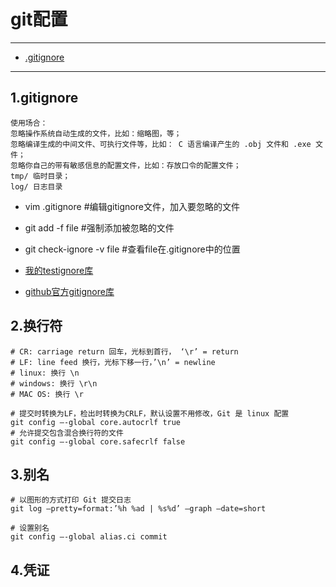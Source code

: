 # git配置


---
- [.gitignore](#1gitignore)

---
## 1.gitignore


	使用场合：
	忽略操作系统自动生成的文件，比如：缩略图，等；
	忽略编译生成的中间文件、可执行文件等，比如： C 语言编译产生的 .obj 文件和 .exe 文件；
	忽略你自己的带有敏感信息的配置文件，比如：存放口令的配置文件；
	tmp/ 临时目录；
	log/ 日志目录
 

     
- vim .gitignore #编辑gitignore文件，加入要忽略的文件  
- git add -f file #强制添加被忽略的文件
- git check-ignore -v file #查看file在.gitignore中的位置

- [我的testignore库](https://github.com/zhenxuanzhang/testignore)
- [github官方gitignore库](https://github.com/github/gitignore)

## 2.换行符

	# CR: carriage return 回车，光标到首行， ‘\r’ = return
	# LF: line feed 换行，光标下移一行，’\n’ = newline
	# linux: 换行 \n
	# windows: 换行 \r\n
	# MAC OS: 换行 \r

	# 提交时转换为LF，检出时转换为CRLF，默认设置不用修改，Git 是 linux 配置
	git config –-global core.autocrlf true
	# 允许提交包含混合换行符的文件
	git config –-global core.safecrlf false

## 3.别名
	# 以图形的方式打印 Git 提交日志
	git log –pretty=format:’%h %ad | %s%d’ –graph –date=short

	# 设置别名
	git config –-global alias.ci commit
## 4.凭证
